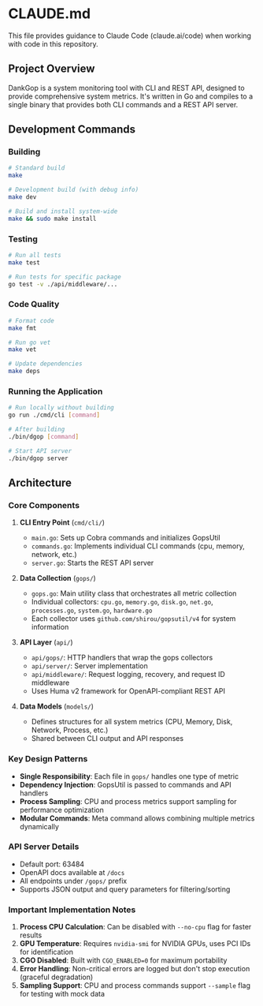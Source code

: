 # CLAUDE.md

This file provides guidance to Claude Code (claude.ai/code) when working with code in this repository.

## Project Overview

DankGop is a system monitoring tool with CLI and REST API, designed to provide comprehensive system metrics. It's written in Go and compiles to a single binary that provides both CLI commands and a REST API server.

## Development Commands

### Building
```bash
# Standard build
make

# Development build (with debug info)
make dev

# Build and install system-wide
make && sudo make install
```

### Testing
```bash
# Run all tests
make test

# Run tests for specific package
go test -v ./api/middleware/...
```

### Code Quality
```bash
# Format code
make fmt

# Run go vet
make vet

# Update dependencies
make deps
```

### Running the Application
```bash
# Run locally without building
go run ./cmd/cli [command]

# After building
./bin/dgop [command]

# Start API server
./bin/dgop server
```

## Architecture

### Core Components

1. **CLI Entry Point** (`cmd/cli/`)
   - `main.go`: Sets up Cobra commands and initializes GopsUtil
   - `commands.go`: Implements individual CLI commands (cpu, memory, network, etc.)
   - `server.go`: Starts the REST API server

2. **Data Collection** (`gops/`)
   - `gops.go`: Main utility class that orchestrates all metric collection
   - Individual collectors: `cpu.go`, `memory.go`, `disk.go`, `net.go`, `processes.go`, `system.go`, `hardware.go`
   - Each collector uses `github.com/shirou/gopsutil/v4` for system information

3. **API Layer** (`api/`)
   - `api/gops/`: HTTP handlers that wrap the gops collectors
   - `api/server/`: Server implementation
   - `api/middleware/`: Request logging, recovery, and request ID middleware
   - Uses Huma v2 framework for OpenAPI-compliant REST API

4. **Data Models** (`models/`)
   - Defines structures for all system metrics (CPU, Memory, Disk, Network, Process, etc.)
   - Shared between CLI output and API responses

### Key Design Patterns

- **Single Responsibility**: Each file in `gops/` handles one type of metric
- **Dependency Injection**: GopsUtil is passed to commands and API handlers
- **Process Sampling**: CPU and process metrics support sampling for performance optimization
- **Modular Commands**: Meta command allows combining multiple metrics dynamically

### API Server Details

- Default port: 63484
- OpenAPI docs available at `/docs`
- All endpoints under `/gops/` prefix
- Supports JSON output and query parameters for filtering/sorting

### Important Implementation Notes

1. **Process CPU Calculation**: Can be disabled with `--no-cpu` flag for faster results
2. **GPU Temperature**: Requires `nvidia-smi` for NVIDIA GPUs, uses PCI IDs for identification
3. **CGO Disabled**: Built with `CGO_ENABLED=0` for maximum portability
4. **Error Handling**: Non-critical errors are logged but don't stop execution (graceful degradation)
5. **Sampling Support**: CPU and process commands support `--sample` flag for testing with mock data